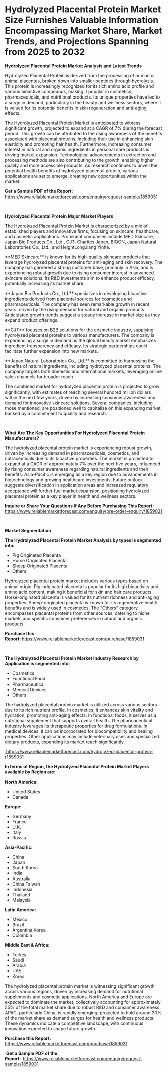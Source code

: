 <p><h1>Hydrolyzed Placental Protein Market Size Furnishes Valuable Information Encompassing Market Share, Market Trends, and Projections Spanning from 2025 to 2032</h1></p><p><strong>Hydrolyzed Placental Protein Market Analysis and Latest Trends</strong></p>
<p><p>Hydrolyzed Placental Protein is derived from the processing of human or animal placentas, broken down into smaller peptides through hydrolysis. This protein is increasingly recognized for its rich amino acid profile and various bioactive compounds, making it popular in cosmetics, pharmaceuticals, and nutritional products. Its unique properties have led to a surge in demand, particularly in the beauty and wellness sectors, where it is valued for its potential benefits in skin regeneration and anti-aging effects.</p><p>The Hydrolyzed Placental Protein Market is anticipated to witness significant growth, projected to expand at a CAGR of 7% during the forecast period. This growth can be attributed to the rising awareness of the benefits associated with placental proteins, including their use in enhancing skin elasticity and promoting hair health. Furthermore, increasing consumer interest in natural and organic ingredients in personal care products is driving market expansion. Technological advancements in extraction and processing methods are also contributing to the growth, enabling higher quality and more accessible products. As research continues to unveil the potential health benefits of hydrolyzed placental protein, various applications are set to emerge, creating new opportunities within the market.</p></p>
<p><strong>Get a Sample PDF of the Report:&nbsp;</strong> <a href="https://www.reliablemarketforecast.com/enquiry/request-sample/1859031?utm_campaign=3495&utm_medium=2&utm_source=Github&utm_content=ia&utm_term=19042025&utm_id=hydrolyzed-placental-protein">https://www.reliablemarketforecast.com/enquiry/request-sample/1859031</a></p>
<p>&nbsp;</p>
<p><strong>Hydrolyzed Placental Protein Major Market Players</strong></p>
<p><p>The Hydrolyzed Placental Protein Market is characterized by a mix of established players and innovative firms, focusing on skincare, healthcare, and cosmetic applications. Prominent companies include MED Skincare, Japan Bio Products Co., Ltd., CJT, Charites Japan, BIOON, Japan Natural Laboratories Co., Ltd., and HeightLongJiang Yinhe.</p><p>**MED Skincare** is known for its high-quality skincare products that leverage hydrolyzed placental proteins for anti-aging and skin recovery. The company has garnered a strong customer base, primarily in Asia, and is experiencing robust growth due to rising consumer interest in advanced skincare solutions. Its R&D investments aim to enhance product efficacy, potentially increasing its market share.</p><p>**Japan Bio Products Co., Ltd.** specializes in developing bioactive ingredients derived from placental sources for cosmetics and pharmaceuticals. The company has seen remarkable growth in recent years, driven by the rising demand for natural and organic products. Anticipated growth trends suggest a steady increase in market size as they expand product offerings.</p><p>**CJT** focuses on B2B solutions for the cosmetic industry, supplying hydrolyzed placental proteins to various manufacturers. The company is experiencing a surge in demand as the global beauty market emphasizes ingredient transparency and efficacy. Its strategic partnerships could facilitate further expansion into new markets.</p><p>**Japan Natural Laboratories Co., Ltd.** is committed to harnessing the benefits of natural ingredients, including hydrolyzed placental proteins. The company targets both domestic and international markets, leveraging online sales channels for broader reach. </p><p>The combined market for hydrolyzed placental protein is projected to grow significantly, with estimates of reaching several hundred million dollars within the next few years, driven by increasing consumer awareness and demand for innovative skincare solutions. Several companies, including those mentioned, are positioned well to capitalize on this expanding market, backed by a commitment to quality and research.</p></p>
<p>&nbsp;</p>
<p><strong>What Are The Key Opportunities For Hydrolyzed Placental Protein Manufacturers?</strong></p>
<p><p>The hydrolyzed placental protein market is experiencing robust growth, driven by increasing demand in pharmaceuticals, cosmetics, and nutraceuticals due to its bioactive properties. The market is projected to expand at a CAGR of approximately 7% over the next five years, influenced by rising consumer awareness regarding natural ingredients and their benefits. Asia-Pacific is emerging as a key region due to advancements in biotechnology and growing healthcare investments. Future outlook suggests diversification in application areas and increased regulatory acceptance will further fuel market expansion, positioning hydrolyzed placental protein as a key player in health and wellness sectors.</p></p>
<p><strong>Inquire or Share Your Questions If Any Before Purchasing This Report:</strong> <a href="https://www.reliablemarketforecast.com/enquiry/pre-order-enquiry/1859031?utm_campaign=3495&utm_medium=2&utm_source=Github&utm_content=ia&utm_term=19042025&utm_id=hydrolyzed-placental-protein">https://www.reliablemarketforecast.com/enquiry/pre-order-enquiry/1859031</a></p>
<p>&nbsp;</p>
<p><strong>Market Segmentation</strong></p>
<p><strong>The Hydrolyzed Placental Protein Market Analysis by types is segmented into:</strong></p>
<p><ul><li>Pig Originated Placenta</li><li>Horse Originated Placenta</li><li>Sheep Originated Placenta</li><li>Others</li></ul></p>
<p><p>Hydrolyzed placental protein market includes various types based on animal origin. Pig-originated placenta is popular for its high bioactivity and amino acid content, making it beneficial for skin and hair care products. Horse-originated placenta is valued for its nutrient richness and anti-aging properties. Sheep-originated placenta is known for its regenerative health benefits and is widely used in cosmetics. The "Others" category encompasses placental proteins from other sources, catering to niche markets and specific consumer preferences in natural and organic products.</p></p>
<p><strong>Purchase this Report:&nbsp;</strong><a href="https://www.reliablemarketforecast.com/purchase/1859031?utm_campaign=3495&utm_medium=2&utm_source=Github&utm_content=ia&utm_term=19042025&utm_id=hydrolyzed-placental-protein">https://www.reliablemarketforecast.com/purchase/1859031</a></p>
<p>&nbsp;</p>
<p><strong>The Hydrolyzed Placental Protein Market Industry Research by Application is segmented into:</strong></p>
<p><ul><li>Cosmetics</li><li>Functional Food</li><li>Pharmaceutical</li><li>Medical Devices</li><li>Others</li></ul></p>
<p><p>The hydrolyzed placental protein market is utilized across various sectors due to its rich nutrient profile. In cosmetics, it enhances skin vitality and hydration, promoting anti-aging effects. In functional foods, it serves as a nutritional supplement that supports overall health. The pharmaceutical industry leverages its therapeutic properties for drug formulations. In medical devices, it can be incorporated for biocompatibility and healing properties. Other applications may include veterinary uses and specialized dietary products, expanding its market reach significantly.</p></p>
<p><a href="https://www.reliablemarketforecast.com/hydrolyzed-placental-protein-r1859031?utm_campaign=3495&utm_medium=2&utm_source=Github&utm_content=ia&utm_term=19042025&utm_id=hydrolyzed-placental-protein">&nbsp;https://www.reliablemarketforecast.com/hydrolyzed-placental-protein-r1859031</a></p>
<p><strong>In terms of Region, the Hydrolyzed Placental Protein Market Players available by Region are:</strong></p>
<p>
    <p> <strong> North America: </strong>
        <ul>
            <li>United States</li>
            <li>Canada</li>
        </ul>
        </p> 
    <p> <strong> Europe: </strong>
        <ul>
            <li>Germany</li>
            <li>France</li>
            <li>U.K.</li>
            <li>Italy</li>
            <li>Russia</li>
        </ul>
        </p> 
    <p> <strong> Asia-Pacific: </strong>
        <ul>
            <li>China</li>
            <li>Japan</li>
            <li>South Korea</li>
            <li>India</li>
            <li>Australia</li>
            <li>China Taiwan</li>
            <li>Indonesia</li>
            <li>Thailand</li>
            <li>Malaysia</li>
        </ul>
        </p> 
    <p> <strong> Latin America: </strong>
        <ul>
            <li>Mexico</li>
            <li>Brazil</li>
            <li>Argentina Korea</li>
            <li>Colombia</li>
        </ul>
        </p> 
    <p> <strong> Middle East & Africa: </strong>
        <ul>
            <li>Turkey</li>
            <li>Saudi</li>
            <li>Arabia</li>
            <li>UAE</li>
            <li>Korea</li>
        </ul>
    </p>
    </p>
<p><p>The hydrolyzed placental protein market is witnessing significant growth across various regions, driven by increasing demand for nutritional supplements and cosmetic applications. North America and Europe are expected to dominate the market, collectively accounting for approximately 55% of the total market share due to robust R&D and consumer awareness. APAC, particularly China, is rapidly emerging, projected to hold around 30% of the market share as demand surges for health and wellness products. These dynamics indicate a competitive landscape, with continuous innovation expected to shape future growth.</p></p>
<p><strong>Purchase this Report: </strong><a href="https://www.reliablemarketforecast.com/purchase/1859031?utm_campaign=3495&utm_medium=2&utm_source=Github&utm_content=ia&utm_term=19042025&utm_id=hydrolyzed-placental-protein">https://www.reliablemarketforecast.com/purchase/1859031</a></p>
<p>&nbsp;<strong>Get a Sample PDF of the Report:&nbsp;&nbsp;</strong><a href="https://www.reliablemarketforecast.com/enquiry/request-sample/1859031?utm_campaign=3495&utm_medium=2&utm_source=Github&utm_content=ia&utm_term=19042025&utm_id=hydrolyzed-placental-protein">https://www.reliablemarketforecast.com/enquiry/request-sample/1859031</a></p>
<p><strong></strong></p>
<p><p></p><p></p><p></p></p>